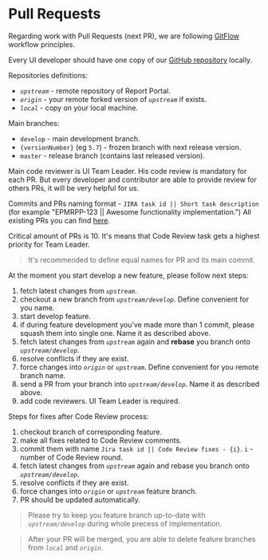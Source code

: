 # Pull Requests

Regarding work with Pull Requests (next PR), we are following [GitFlow](https://www.atlassian.com/git/tutorials/comparing-workflows/gitflow-workflow) workflow principles.

Every UI developer should have one copy of our [GitHub repository](https://github.com/reportportal/service-ui) locally.

Repositories definitions:

- _`upstream`_ - remote repository of Report Portal.
- _`origin`_ - your remote forked version of _`upstream`_ if exists.
- _`local`_ - copy on your local machine.

Main branches:

- `develop` - main development branch.
- `{versionNumber}` (eg `5.7`) - frozen branch with next release version.
- `master` - release branch (contains last released version).

Main code reviewer is UI Team Leader. His code review is mandatory for each PR. But every developer and contributor are able to provide review for others PRs, it will be very helpful for us.

Commits and PRs naming format - `JIRA task id || Short task description` (for example "EPMRPP-123 || Awesome functionality implementation.")
All existing PRs you can find [here](https://github.com/reportportal/service-ui/pulls).

Critical amount of PRs is 10. It's means that Code Review task gets a highest priority for Team Leader.

> It's recommended to define equal names for PR and its main commit.

At the moment you start develop a new feature, please follow next steps:

1.  fetch latest changes from _`upstream`_.
2.  checkout a new branch from _`upstream/develop`_. Define convenient for you name.
3.  start develop feature.
4.  if during feature development you've made more than 1 commit, please squash them into single one. Name it as described above.
5.  fetch latest changes from _`upstream`_ again and **rebase** you branch onto _`upstream/develop`_.
6.  resolve conflicts if they are exist.
7.  force changes into _`origin`_ or _`upstream`_. Define convenient for you remote branch name.
8.  send a PR from your branch into _`upstream/develop`_. Name it as described above.
9.  add code reviewers. UI Team Leader is required.

Steps for fixes after Code Review process:

1.  checkout branch of corresponding feature.
2.  make all fixes related to Code Review comments.
3.  commit them with name `Jira task id || Code Review fixes - {i}`. `i` - number of Code Review round.
4.  fetch latest changes from _`upstream`_ again and rebase you branch onto _`upstream/develop`_.
5.  resolve conflicts if they are exist.
6.  force changes into _`origin`_ or _`upstream`_ feature branch.
7.  PR should be updated automatically.

> Please try to keep you feature branch up-to-date with _`upstream/develop`_ during whole precess of implementation.

> After your PR will be merged, you are able to delete feature branches from _`local`_ and _`origin`_.
